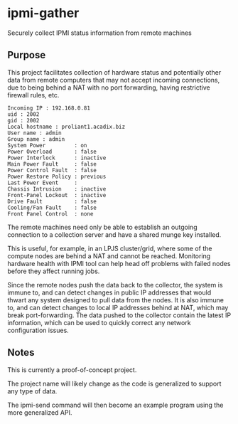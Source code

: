 # ipmi-gather
Securely collect IPMI status information from remote machines

## Purpose

This project facilitates collection of hardware status and potentially
other data from remote computers that may not accept incoming connections,
due to being behind a NAT with no port forwarding, having restrictive
firewall rules, etc.

```
Incoming IP : 192.168.0.81
uid : 2002
gid : 2002
Local hostname : proliant1.acadix.biz
User name : admin
Group name : admin
System Power         : on
Power Overload       : false
Power Interlock      : inactive
Main Power Fault     : false
Power Control Fault  : false
Power Restore Policy : previous
Last Power Event     : 
Chassis Intrusion    : inactive
Front-Panel Lockout  : inactive
Drive Fault          : false
Cooling/Fan Fault    : false
Front Panel Control  : none
```

The remote machines need only be able to establish an outgoing connection
to a collection server and have a shared munge key installed.

This is useful, for example, in an LPJS cluster/grid, where some of the
compute nodes are behind a NAT and cannot be reached.  Monitoring
hardware health with IPMI tool can help head off problems with failed
nodes before they affect running jobs.

Since the remote nodes push the data back to the collector, the system
is immune to, and can detect changes in public IP addresses that would
thwart any system designed to pull data from the nodes.  It is also
immune to, and can detect changes to local IP addresses behind at NAT,
which may break port-forwarding.  The data pushed to the collector
contain the latest IP information, which can be used to quickly
correct any network configuration issues.

## Notes

This is currently a proof-of-concept project.

The project name will likely change as the code is generalized to
support any type of data.

The ipmi-send command will then become an example program using the
more generalized API.
